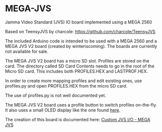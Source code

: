 # MEGA-JVS
Jamma Video Standard (JVS) IO board implemented using a MEGA 2560

Based on TeensyJVS by charcole: https://github.com/charcole/TeensyJVS

The included Arduino code is intended to be used with a MEGA 2560 and a MEGA JVS V2 board (created by winteriscoming).  The boards are currently not available for sale.

The MEGA JVS V2 board has a micro SD slot.  Profiles are stored on the card.  The directory called SD Card Contents needs to go in the root of the Micro SD card.  This includes both PROFILES.HEX and LASTPROF.HEX.

In order to create more mapping profiles and edit existing ones, use profiles.py and open PROFILES.HEX from the micro SD card.

The use of profiles.py is not well documented yet.

The MEGA JVS V2 board uses a profile button to switch profiles on-the-fly.  It also uses a small OLED display like the one found <a href="https://www.amazon.com/Display-Serial-Arduino-Raspberry-DIYmall/dp/B073VD6W1H/ref=sr_1_1?ie=UTF8&qid=1533843988&sr=8-1&keywords=oled+diymall">here</a>. 

The creation of this board is documented here: <a href="https://www.arcade-projects.com/forums/index.php?thread/944-custom-jvs-i-o-mega-jvs/&postID=10213#post10213">Custom JVS I/O - MEGA JVS</a>
